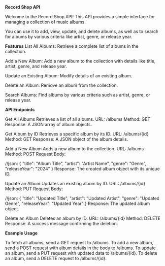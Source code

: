 **Record Shop API**

Welcome to the Record Shop API! This API provides a simple interface for managing a collection of music albums. 

You can use it to add, view, update, and delete albums, as well as to search for albums by various criteria like artist, genre, or release year.

**Features**
List All Albums: Retrieve a complete list of albums in the collection.

Add a New Album: Add a new album to the collection with details like title, artist, genre, and release year.

Update an Existing Album: Modify details of an existing album.

Delete an Album: Remove an album from the collection.

Search Albums: Find albums by various criteria such as artist, genre, or release year.

**API Endpoints**

Get All Albums
Retrieves a list of all albums.
URL: /albums
Method: GET
Response: A JSON array of album objects.

Get Album by ID
Retrieves a specific album by its ID.
URL: /albums/{id}
Method: GET
Response: A JSON object of the album details.

Add a New Album
Adds a new album to the collection.
URL: /albums
Method: POST
Request Body:

//json:
{
  "title": "Album Title",
  "artist": "Artist Name",
  "genre": "Genre",
  "releaseYear": "2024"
}
Response: The created album object with its unique ID.

Update an Album
Updates an existing album by ID.
URL: /albums/{id}
Method: PUT
Request Body:

//json:
{
  "title": "Updated Title",
  "artist": "Updated Artist",
  "genre": "Updated Genre",
  "releaseYear": "Updated Year"
}
Response: The updated album object.

Delete an Album
Deletes an album by ID.
URL: /albums/{id}
Method: DELETE
Response: A success message confirming the deletion.

**Example Usage**

To fetch all albums, send a GET request to /albums.
To add a new album, send a POST request with album details in the body to /albums.
To update an album, send a PUT request with updated data to /albums/{id}.
To delete an album, send a DELETE request to /albums/{id}.

